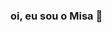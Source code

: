 ### oi, eu sou o Misa 👋

<!--
**mandrejezieski/mandrejezieski** is a ✨ _special_ ✨ repository because its `README.md` (this file) appears on your GitHub profile.

Here are some ideas to get you started:

- 🔭 Sou estudante de analise e desenvolvimento de sistemas
- 🌱 Sou o tradicional velho aprendiz
- 👯 Trabalho formalmente com máquinas indústriais
- 🤔 Preciso de ajuda? Não sei!
- 💬 perguntas sobre min: Tenho muitas
- 📫 não sei ben o que é isso.
- 😄 
- ⚡ 
-->
